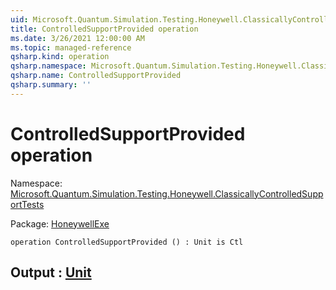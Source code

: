 ```yaml
---
uid: Microsoft.Quantum.Simulation.Testing.Honeywell.ClassicallyControlledSupportTests.ControlledSupportProvided
title: ControlledSupportProvided operation
ms.date: 3/26/2021 12:00:00 AM
ms.topic: managed-reference
qsharp.kind: operation
qsharp.namespace: Microsoft.Quantum.Simulation.Testing.Honeywell.ClassicallyControlledSupportTests
qsharp.name: ControlledSupportProvided
qsharp.summary: ''
---
```


# ControlledSupportProvided operation

Namespace: [Microsoft.Quantum.Simulation.Testing.Honeywell.ClassicallyControlledSupportTests](xref:Microsoft.Quantum.Simulation.Testing.Honeywell.ClassicallyControlledSupportTests)

Package: [HoneywellExe](https://nuget.org/packages/HoneywellExe)




```qsharp
operation ControlledSupportProvided () : Unit is Ctl
```


## Output : [Unit](xref:microsoft.quantum.lang-ref.unit)


